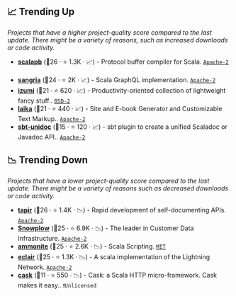 ## 📈 Trending Up

_Projects that have a higher project-quality score compared to the last update. There might be a variety of reasons, such as increased downloads or code activity._

- <b><a href="https://github.com/scalapb/ScalaPB">scalapb</a></b> (🥇26 ·  ⭐ 1.3K · 📈) - Protocol buffer compiler for Scala. <code><a href="http://bit.ly/3nYMfla">Apache-2</a></code> <code><img src="https://scalac.io/wp-content/uploads/2021/02/image-125-1.svg" style="display:inline;" width="13" height="13"></code> <code><img src="https://www.scala-js.org/assets/img/scala-js-logo.svg" style="display:inline;" width="13" height="13"></code>
- <b><a href="https://github.com/sangria-graphql/sangria">sangria</a></b> (🥇24 ·  ⭐ 2K · 📈) - Scala GraphQL implementation. <code><a href="http://bit.ly/3nYMfla">Apache-2</a></code> <code><img src="https://scalac.io/wp-content/uploads/2021/02/image-125-1.svg" style="display:inline;" width="13" height="13"></code>
- <b><a href="https://github.com/7mind/izumi">izumi</a></b> (🥇21 ·  ⭐ 620 · 📈) - Productivity-oriented collection of lightweight fancy stuff.. <code><a href="http://bit.ly/3rqEWVr">BSD-2</a></code> <code><img src="https://scalac.io/wp-content/uploads/2021/02/image-125-1.svg" style="display:inline;" width="13" height="13"></code> <code><img src="https://www.scala-js.org/assets/img/scala-js-logo.svg" style="display:inline;" width="13" height="13"></code>
- <b><a href="https://github.com/typelevel/Laika">laika</a></b> (🥇21 ·  ⭐ 440 · 📈) - Site and E-book Generator and Customizable Text Markup.. <code><a href="http://bit.ly/3nYMfla">Apache-2</a></code> <code><img src="https://scalac.io/wp-content/uploads/2021/02/image-125-1.svg" style="display:inline;" width="13" height="13"></code> <code><img src="https://www.scala-js.org/assets/img/scala-js-logo.svg" style="display:inline;" width="13" height="13"></code>
- <b><a href="https://github.com/sbt/sbt-unidoc">sbt-unidoc</a></b> (🥉15 ·  ⭐ 120 · 📈) - sbt plugin to create a unified Scaladoc or Javadoc API.. <code><a href="http://bit.ly/3nYMfla">Apache-2</a></code>

## 📉 Trending Down

_Projects that have a lower project-quality score compared to the last update. There might be a variety of reasons such as decreased downloads or code activity._

- <b><a href="https://github.com/softwaremill/tapir">tapir</a></b> (🥇26 ·  ⭐ 1.4K · 📉) - Rapid development of self-documenting APIs. <code><a href="http://bit.ly/3nYMfla">Apache-2</a></code> <code><img src="https://scalac.io/wp-content/uploads/2021/02/image-125-1.svg" style="display:inline;" width="13" height="13"></code> <code><img src="https://www.scala-js.org/assets/img/scala-js-logo.svg" style="display:inline;" width="13" height="13"></code>
- <b><a href="https://github.com/snowplow/snowplow">Snowplow</a></b> (🥈25 ·  ⭐ 6.9K · 📉) - The leader in Customer Data Infrastructure. <code><a href="http://bit.ly/3nYMfla">Apache-2</a></code>
- <b><a href="https://github.com/com-lihaoyi/Ammonite">ammonite</a></b> (🥈25 ·  ⭐ 2.6K · 📉) - Scala Scripting. <code><a href="http://bit.ly/34MBwT8">MIT</a></code> <code><img src="https://scalac.io/wp-content/uploads/2021/02/image-125-1.svg" style="display:inline;" width="13" height="13"></code>
- <b><a href="https://github.com/ACINQ/eclair">eclair</a></b> (🥇25 ·  ⭐ 1.3K · 📉) - A scala implementation of the Lightning Network. <code><a href="http://bit.ly/3nYMfla">Apache-2</a></code>
- <b><a href="https://github.com/com-lihaoyi/cask">cask</a></b> (🥉11 ·  ⭐ 550 · 📉) - Cask: a Scala HTTP micro-framework. Cask makes it easy.. <code>❗Unlicensed</code> <code><img src="https://scalac.io/wp-content/uploads/2021/02/image-125-1.svg" style="display:inline;" width="13" height="13"></code> <code><img src="https://www.scala-js.org/assets/img/scala-js-logo.svg" style="display:inline;" width="13" height="13"></code>

